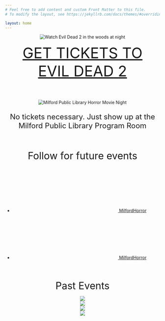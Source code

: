 ```yaml
---
# Feel free to add content and custom Front Matter to this file.
# To modify the layout, see https://jekyllrb.com/docs/themes/#overriding-theme-defaults

layout: home
---
```


<center>
<img alt="Watch Evil Dead 2 in the woods at night" src="/assets/EvilDead2Banner.png">
<p><a style="font-size: 3rem;" href="https://www.eventbrite.com/e/watch-a-horror-movie-in-the-woods-at-night-evil-dead-ii-tickets-889992149477?aff=oddtdtcreator">GET TICKETS TO EVIL DEAD 2</a>

<p style="margin-top:4rem;">
<img alt="Milford Public Library Horror Movie Night" src="/assets/April30.png">
<p style="font-size: 1.5rem;">No tickets necessary. Just show up at the Milford Public Library Program Room</p>


<p style="margin-top:4rem;">
  <span style="font-size: 2rem;">Follow for future events</span>
  <ul class="social-media-list">
    <li>
      <a href="https://www.facebook.com/MilfordHorror">
	<svg class="svg-icon"><use xlink:href="/assets/minima-social-icons.svg#facebook"></use></svg>
	<span class="username">MilfordHorror</span>
      </a>
    </li>
    <li>
      <a href="https://instagram.com/MilfordHorror">
	<svg class="svg-icon"><use xlink:href="/assets/minima-social-icons.svg#instagram"></use></svg>
	<span class="username">MilfordHorror</span>
      </a>
    </li>
  </ul>

<p style="margin-top:4rem;">
<span style="font-size: 2rem;">Past Events</span>
  <div class="past-events">
    <div>
      <img src="/assets/past-f13.jpg">
    </div>
    <div>
      <img src="/assets/past-blairwitch.jpg">
    </div>
    <div>
      <img src="/assets/past-mpl.jpg">
    </div>
    <div>
      <img src="/assets/past-mac.jpg">
    </div>
</div>

  
  <script type="text/javascript">
    $(document).ready(function(){
      $('.past-events').slick({
      });
    });
  </script>
				
